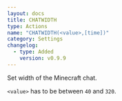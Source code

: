 ```yaml
---
layout: docs
title: CHATWIDTH
type: Actions
name: "CHATWIDTH(<value>,[time])"
category: Settings
changelog:
  - type: Added
    version: v0.9.9
---
```

Set width of the Minecraft chat.

`<value>` has to be between `40` and `320`.
